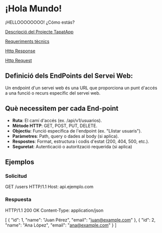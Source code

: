 # ¡Hola Mundo!

¡HELLOOOOOOOO! ¿Cómo estás?

[Descripció del Projecte TapatApp](archivo.md)

[Requeriments tècnics](tecnics.md)

[Http Response](Respons.md)

[Http Request](Request.md)

## Definició dels EndPoints del Servei Web:
Un endpoint d'un servei web és una URL que proporciona un punt d'accés a una funció o recurs específic del servei web. 

## Què necessitem per cada End-point
- **Ruta**: El camí d'accés (ex. /api/v1/usuarios).
- **Mètode HTTP**: GET, POST, PUT, DELETE.
- **Objectiu**: Funció específica de l'endpoint (ex. "Llistar usuaris").
- **Paràmetres**: Path, query o dades al body (si aplica).
- **Respostes**: Format, estructura i codis d'estat (200, 404, 500, etc.).
- **Seguretat**: Autenticació o autorització requerida (si aplica)

## Ejemplos

### Solicitud
GET /users HTTP/1.1
Host: api.ejemplo.com

### Respuesta
HTTP/1.1 200 OK
Content-Type: application/json

[
  {
    "id": 1,
    "name": "Juan Pérez",
    "email": "juan@example.com"
  },
  {
    "id": 2,
    "name": "Ana López",
    "email": "ana@example.com"
  }
]

